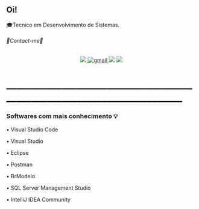 ## Oi!

  🎓Tecnico em Desenvolvimento de Sistemas.

  <h6>💬Contact-me💬</h6>
<p align="center">
    <a href="https://www.linkedin.com/in/Agatha-linhares-142a39261">
      <img src="https://img.shields.io/badge/LinkedIn-307cc5?style=for-the-badge&logo=linkedin&logoColor=white"/>
    <a href="mailto:Agathalinhares3@gmail.com">
      <img alt=gmail src="https://img.shields.io/badge/Gmail-D14836?style=for-the-badge&logo=gmail&logoColor=white"/>
    </a>
    <a href = "https://teams.microsoft.com/l/chat/0/0?users=Agatha.linhares@etec.sp.gov.br"><img src="https://img.shields.io/badge/Microsoft_Teams-6264A7?style=for-the-badge&logo=microsoft-teams&logoColor=white" target="_blank"></a>
    <a href = "https://wa.me/5511991125923"><img src="https://img.shields.io/badge/WhatsApp-25D366?style=for-the-badge&logo=whatsapp&logoColor=white" target="_blank"></a>
</p>
      
<h1>________________________________________________________________________</h1>
  
  <h3>Softwares com mais conhecimento 💡</h3>
  <p>• Visual Studio Code</p>
  <p>• Visual Studio</p>
  <p>• Eclipse</p>
  <p>• Postman</p>
  <p>• BrModelo</p>
  <p>• SQL Server Management Studio</p>
  <p>• IntelliJ IDEA Community</p>
  <br>
